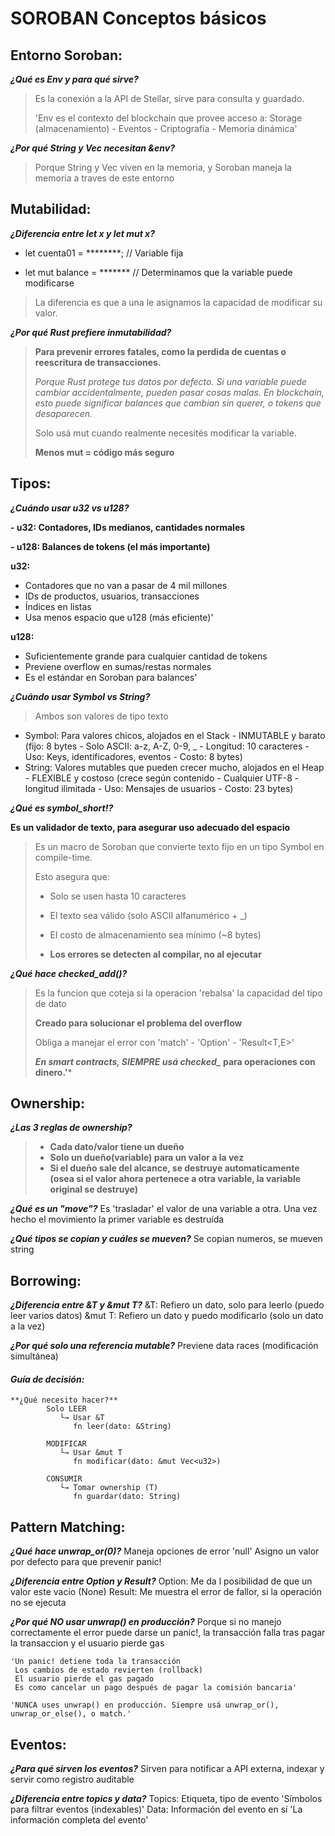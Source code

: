 # SOROBAN Conceptos básicos 


## Entorno Soroban:

***¿Qué es Env y para qué sirve?***
> Es la conexión a la API de Stellar, sirve para consulta y guardado.
>
> 'Env es el contexto del blockchain que provee acceso a: Storage (almacenamiento) - Eventos - Criptografía - Memoria dinámica'

***¿Por qué String y Vec necesitan &env?***
> Porque String y Vec viven en la memoria, y Soroban maneja la memoria a traves de este entorno

## Mutabilidad:

***¿Diferencia entre let x y let mut x?***
		
- let cuenta01 = ********; // Variable fija 

- let mut balance = ******* // Determinamos que la variable puede modificarse
>La diferencia es que a una le asignamos la capacidad de modificar su valor.
	
***¿Por qué Rust prefiere inmutabilidad?***
> **Para prevenir errores fatales, como la perdida de cuentas o reescritura de transacciones.**
>
> *Porque Rust protege tus datos por defecto. Si una variable puede cambiar accidentalmente, pueden pasar cosas malas. En blockchain, esto puede significar balances que cambian sin querer, o tokens que desaparecen.*
>
> Solo usá mut cuando realmente necesités modificar la variable. 			
> 
> **Menos mut = código más seguro**
	
## Tipos:

***¿Cuándo usar u32 vs u128?***

**- u32: Contadores, IDs medianos, cantidades normales**

**- u128: Balances de tokens (el más importante)**
	    
**u32:**    	
 - Contadores que no van a pasar de 4 mil millones
 - IDs de productos, usuarios, transacciones
 - Índices en listas
 - Usa menos espacio que u128 (más eficiente)'
    	
**u128:**
 - Suficientemente grande para cualquier cantidad de tokens
 - Previene overflow en sumas/restas normales
 - Es el estándar en Soroban para balances'

***¿Cuándo usar Symbol vs String?***
	
> Ambos son valores de tipo texto
 - Symbol: Para valores chicos, alojados en el Stack - INMUTABLE y barato (fijo: 8 bytes - Solo ASCII: a-z, A-Z, 0-9, _ - Longitud: 10 caracteres - Uso: Keys, identificadores, eventos - Costo: 8 bytes)
 - String: Valores mutables que pueden crecer mucho, alojados en el Heap - FLEXIBLE y costoso (crece según contenido - Cualquier UTF-8 - longitud ilimitada - Uso: Mensajes de usuarios - Costo: 23 bytes)
    
***¿Qué es symbol_short!?***

**Es un validador de texto, para asegurar uso adecuado del espacio**
	
> Es un macro de Soroban que convierte texto fijo en un tipo Symbol en compile-time.
>
> Esto asegura que:
>   - Solo se usen hasta 10 caracteres
>   - El texto sea válido (solo ASCII alfanumérico + _)
>   - El costo de almacenamiento sea mínimo (~8 bytes)
>   
>  	- **Los errores se detecten al compilar, no al ejecutar**

***¿Qué hace checked_add()?***

>	Es la funcion que coteja si la operacion 'rebalsa' la capacidad del tipo de dato
>
> **Creado para solucionar el problema del overflow**
> 
> Obliga a manejar el error con 'match' - 'Option<T>' - 'Result<T,E>'
>
> ***En smart contracts, SIEMPRE usá checked_* para operaciones con dinero.'***
	
## Ownership:

***¿Las 3 reglas de ownership?***
> - **Cada dato/valor tiene un dueño**
> - **Solo un dueño(variable) para un valor a la vez**
> - **Si el dueño sale del alcance, se destruye automaticamente (osea si el valor ahora pertenece a otra variable, la variable original se destruye)**

***¿Qué es un "move"?***
    Es 'trasladar' el valor de una variable a otra. Una vez hecho el movimiento la primer variable es destruída
    	
***¿Qué tipos se copian y cuáles se mueven?***
	Se copian numeros, se mueven string
		
## Borrowing:

***¿Diferencia entre &T y &mut T?***
    &T: Refiero un dato, solo para leerlo (puedo leer varios datos)
    &mut T: Refiero un dato y puedo modificarlo (solo un dato a la vez)
    		
***¿Por qué solo una referencia mutable?***
	Previene data races (modificación simultánea)
	
#### ***Guía de decisión:***
	**¿Qué necesito hacer?**
			Solo LEER
			   └→ Usar &T
			      fn leer(dato: &String)

			MODIFICAR
			   └→ Usar &mut T
			      fn modificar(dato: &mut Vec<u32>)

			CONSUMIR
			   └→ Tomar ownership (T)
			      fn guardar(dato: String)
	
## Pattern Matching:

***¿Qué hace unwrap_or(0)?***
    Maneja opciones de error 'null'
    Asigno un valor por defecto para que prevenir panic!
    
***¿Diferencia entre Option y Result?***
    Option: Me da l posibilidad de que un valor este vacio (None)
    Result: Me muestra el error de fallor, si la operación no se ejecuta
    	
***¿Por qué NO usar unwrap() en producción?***
	Porque si no manejo correctamente el error puede darse un panic!, la transacción falla tras pagar la transaccion y el usuario pierde gas
		
    'Un panic! detiene toda la transacción
     Los cambios de estado revierten (rollback)
     El usuario pierde el gas pagado
     Es como cancelar un pago después de pagar la comisión bancaria'

	'NUNCA uses unwrap() en producción. Siempre usá unwrap_or(), unwrap_or_else(), o match.'

## Eventos:

***¿Para qué sirven los eventos?***
	Sirven para notificar a API externa, indexar y servir como registro auditable
	
***¿Diferencia entre topics y data?***
	Topics: Etiqueta, tipo de evento
	 'Símbolos para filtrar eventos (indexables)'
	Data: Información del evento en sí
	 'La información completa del evento'
